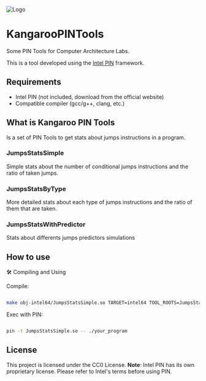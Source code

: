 ![Logo](https://github.com/lorenpoloa/KangarooPINTools/blob/main/Logo1_1.png)


# KangarooPINTools
Some PIN Tools for Computer Architecture Labs.


This is a tool developed using the [Intel PIN](https://www.intel.com/content/www/us/en/developer/articles/tool/pin-a-dynamic-binary-instrumentation-tool.html) framework.
## Requirements

- Intel PIN (not included, download from the official website)
- Compatible compiler (gcc/g++, clang, etc.)


## What is Kangaroo PIN Tools
Is a set of PIN Tools to get stats about jumps instructions in a program.

### JumpsStatsSimple
Simple stats about the number of conditional jumps instructions and the ratio of taken jumps.

### JumpsStatsByType
More detailed stats about each type of jumps instructions and the ratio of them that are taken.

### JumpsStatsWithPredictor
Stats about differents jumps predictors simulations

## How to use

🛠️ Compiling and Using <br>


Compile:
```bash

make obj-intel64/JumpsStatsSimple.so TARGET=intel64 TOOL_ROOTS=JumpsStats
```

Exec with PIN:
```bash

pin -t JumpsStatsSimple.so -- ./your_program

```


## License

This project is licensed under the CC0 License.
**Note**: Intel PIN has its own proprietary license. Please refer to Intel's terms before using PIN.
